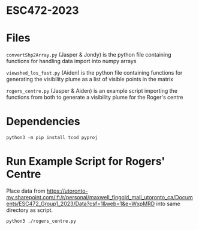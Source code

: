 # ESC472-2023

# Files

`convertShp2Array.py` (Jasper & Jondy) is the python file containing functions for handling data import into numpy arrays

`viewshed_los_fast.py` (Aiden) is the python file containing functions for generating the visibility plume as a list of visible points in the matrix

`rogers_centre.py` (Jasper & Aiden) is an example script importing the functions from both to generate a visibility plume for the Roger's centre

# Dependencies

    python3 -m pip install tcod pyproj

# Run Example Script for Rogers' Centre

Place data from <https://utoronto-my.sharepoint.com/:f:/r/personal/maxwell_fingold_mail_utoronto_ca/Documents/ESC472_Group1_2023/Data?csf=1&web=1&e=WxpMRD> into same directory as script.

    python3 ./rogers_centre.py
